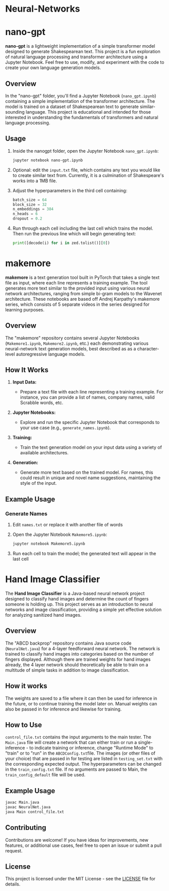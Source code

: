 # Neural-Networks

# nano-gpt

**nano-gpt** is a lightweight implementation of a simple transformer model designed to generate Shakespearean text. This project is a fun exploration of natural language processing and transformer architecture using a Jupyter Notebook. Feel free to use, modify, and experiment with the code to create your own language generation models.

## Overview

In the "nano-gpt" folder, you'll find a Jupyter Notebook (`nano_gpt.ipynb`) containing a simple implementation of the transformer architecture. The model is trained on a dataset of Shakespearean text to generate similar-sounding language. This project is educational and intended for those interested in understanding the fundamentals of transformers and natural language processing.

## Usage

1. Inside the nanogpt folder, open the Jupyter Notebook `nano_gpt.ipynb`:

   ```bash
   jupyter notebook nano-gpt.ipynb
2. Optional: edit the `input.txt` file, which contains any text you would like to create similar text from. Currently, it is a culmination of Shakespeare's works into a 1MB file.
3. Adjust the hyperparameters in the third cell containing:
   ```python
   batch_size = 64
   block_size = 32
   n_embeddings = 384
   n_heads = 6
   dropout = 0.2
4. Run through each cell including the last cell which trains the model. Then run the previous line which will begin generating text:
   ```python
   print([decode(i) for i in zed.tolist()][0])

# makemore

**makemore** is a text generation tool built in PyTorch that takes a single text file as input, where each line represents a training example. The tool generates more text similar to the provided input using various neural network architectures, ranging from simple bi-gram models to the Wavenet architecture. These notebooks are based off Andrej Karpathy's makemore series, which consists of 5 separate videos in the series designed for learning purposes.

## Overview

The "makemore" repository contains several Jupyter Notebooks (`Makemore1.ipynb`, `Makemore2.ipynb`, etc.) each demonstrating various neural-network text generation models, best described as as a character-level autoregressive language models.

## How It Works

1. **Input Data:**
   - Prepare a text file with each line representing a training example. For instance, you can provide a list of names, company names, valid Scrabble words, etc.

2. **Jupyter Notebooks:**
   - Explore and run the specific Jupyter Notebook that corresponds to your use case (e.g., `generate_names.ipynb`).

3. **Training:**
   - Train the text generation model on your input data using a variety of available architectures.

4. **Generation:**
   - Generate more text based on the trained model. For names, this could result in unique and novel name suggestions, maintaining the style of the input.

## Example Usage

### Generate Names
1. Edit `names.txt` or replace it with another file of words
2. Open the Jupyter Notebook `Makemore5.ipynb`:

    ```bash
    jupyter notebook Makemore5.ipynb
    ```
3. Run each cell to train the model; the generated text will appear in the last cell

# Hand Image Classifier

The **Hand Image Classifier** is a Java-based neural network project designed to classify hand images and determine the count of fingers someone is holding up. This project serves as an introduction to neural networks and image classification, providing a simple yet effective solution for analyzing sanitized hand images.

## Overview

The "ABCD backprop" repository contains Java source code (`NeuralNet.java`) for a 4-layer feedforward neural network. The network is trained to classify hand images into categories based on the number of fingers displayed. Although there are trained weights for hand images already, the 4 layer network should theoretically be able to train on a multitude of simple tasks in addition to image classification.  

## How it works
The weights are saved to a file where it can then be used for inference in the future, or to continue training the model later on. Manual weights can also be passed in for inference and likewise for training.

## How to Use
`control_file.txt` contains the input arguments to the main tester. The `Main.java` file will create a network that can either train or run a single-inference - to indicate training or inference, change "Runtime Mode" to "train" or to "run" in the `ABCDConfig.txt`file. The images (or other files of your choice) that are passed in for testing are listed in `testing_set.txt` with the corresponding expected output. The hyperparameters can be changed in the `train_config.txt` file. If no arguments are passed to Main, the `train_config_default` file will be used.

## Example Usage
   ```bash
   javac Main.java
   javac NeuralNet.java
   java Main control_file.txt
   ```

## Contributing

Contributions are welcome! If you have ideas for improvements, new features, or additional use cases, feel free to open an issue or submit a pull request.

## License

This project is licensed under the MIT License - see the [LICENSE](LICENSE) file for details.
